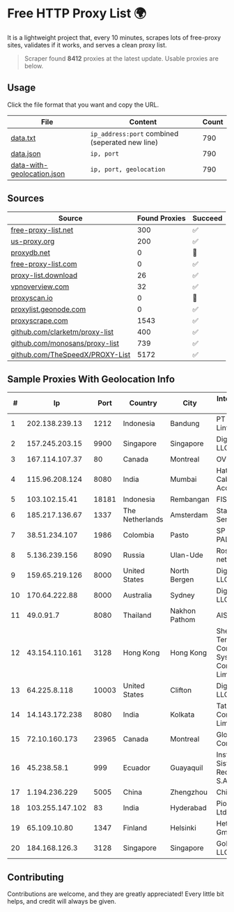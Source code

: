 
# Free HTTP Proxy List 🌍

It is a lightweight project that, every 10 minutes, scrapes lots of free-proxy sites, validates if it works, and serves a clean proxy list.


> Scraper found **8412** proxies at the latest update. Usable proxies are below.

## Usage

Click the file format that you want and copy the URL.


|File|Content|Count|
|----|-------|-----|
|[data.txt](https://raw.githubusercontent.com/themiralay/Proxy-List-World/master/data.txt)|`ip_address:port` combined (seperated new line)|790|
|[data.json](https://raw.githubusercontent.com/themiralay/Proxy-List-World/master/data.json)|`ip, port`|790|
|[data-with-geolocation.json](https://raw.githubusercontent.com/themiralay/Proxy-List-World/master/data-with-geolocation.json)|`ip, port, geolocation`|790|

## Sources

|Source|Found Proxies|Succeed|
|------|-------------|-------|
|[free-proxy-list.net](https://free-proxy-list.net)|300|✅|
|[us-proxy.org](https://www.us-proxy.org)|200|✅|
|[proxydb.net](http://proxydb.net)|0|🚫|
|[free-proxy-list.com](https://free-proxy-list.com/?page=&port=&type%5B%5D=http&type%5B%5D=https&up_time=0&search=Search)|0|✅|
|[proxy-list.download](https://www.proxy-list.download/HTTP)|26|✅|
|[vpnoverview.com](https://vpnoverview.com/privacy/anonymous-browsing/free-proxy-servers)|32|✅|
|[proxyscan.io](https://www.proxyscan.io)|0|🚫|
|[proxylist.geonode.com](https://proxylist.geonode.com/api/proxy-list?limit=300&page=1&sort_by=lastChecked&sort_type=desc&protocols=http,https)|0|✅|
|[proxyscrape.com](https://api.proxyscrape.com/v2/?request=displayproxies&protocol=http&timeout=10000&country=all&ssl=all&anonymity=all)|1543|✅|
|[github.com/clarketm/proxy-list](https://raw.githubusercontent.com/clarketm/proxy-list/master/proxy-list-raw.txt)|400|✅|
|[github.com/monosans/proxy-list](https://raw.githubusercontent.com/monosans/proxy-list/main/proxies/http.txt)|739|✅|
|[github.com/TheSpeedX/PROXY-List](https://raw.githubusercontent.com/TheSpeedX/PROXY-List/master/http.txt)|5172|✅|


## Sample Proxies With Geolocation Info

|#|Ip|Port|Country|City|Internet Service Provider|
|-|--|----|-------|----|-------------------------|
|1|202.138.239.13|1212|Indonesia|Bandung|PT Melvar Lintasnusa|
|2|157.245.203.15|9900|Singapore|Singapore|DigitalOcean, LLC|
|3|167.114.107.37|80|Canada|Montreal|OVH SAS|
|4|115.96.208.124|8080|India|Mumbai|Hathway IP over Cable Internet Access|
|5|103.102.15.41|18181|Indonesia|Rembangan|FISNET|
|6|185.217.136.67|1337|The Netherlands|Amsterdam|Stallion Network Services Limited|
|7|38.51.234.107|1986|Colombia|Pasto|SP SISTEMAS PALACIOS LTDA|
|8|5.136.239.156|8090|Russia|Ulan-Ude|Rostelecom networks|
|9|159.65.219.126|8000|United States|North Bergen|DigitalOcean, LLC|
|10|170.64.222.88|8000|Australia|Sydney|DigitalOcean, LLC|
|11|49.0.91.7|8080|Thailand|Nakhon Pathom|AIS-Fibre|
|12|43.154.110.161|3128|Hong Kong|Hong Kong|Shenzhen Tencent Computer Systems Company Limited|
|13|64.225.8.118|10003|United States|Clifton|DigitalOcean, LLC|
|14|14.143.172.238|8080|India|Kolkata|Tata Communications Limited|
|15|72.10.160.173|23965|Canada|Montreal|GloboTech Communications|
|16|45.238.58.1|999|Ecuador|Guayaquil|Instalacion De Sistemas EN Redes Insysred S.A.|
|17|1.194.236.229|5005|China|Zhengzhou|China Telecom|
|18|103.255.147.102|83|India|Hyderabad|Pioneer Elabs Ltd|
|19|65.109.10.80|1347|Finland|Helsinki|Hetzner Online GmbH|
|20|184.168.126.3|3128|Singapore|Singapore|GoDaddy.com, LLC|



## Contributing

Contributions are welcome, and they are greatly appreciated! Every
little bit helps, and credit will always be given.

